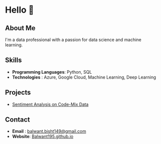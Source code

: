 # Hello 👋

## About Me
I'm a data professional with a passion for data science and machine learning.

## Skills
-  **Programming Languages**: Python, SQL
-  **Technologies**         : Azure, Google Cloud, Machine Learning, Deep Learning

## Projects
- [Sentiment Analysis on Code-Mix Data](https://github.com/Balwant195/MTech-Dissertation)

## Contact
- **Email**  : [balwant.bisht149@gmail.com](mailto:balwant.bisht149@gmail.com)
- **Website**: [Balwant195.github.io](https://Balwant195.github.io)
